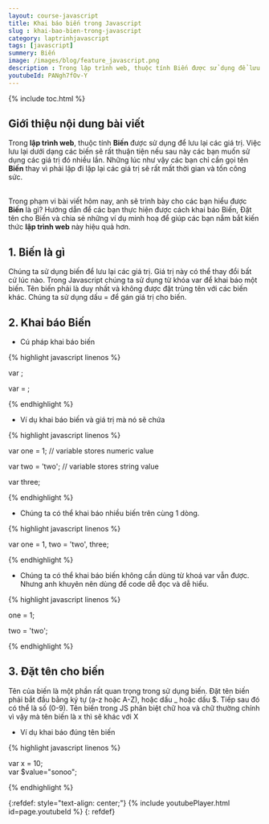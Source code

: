 ```yaml
---
layout: course-javascript
title: Khai báo biến trong Javascript  
slug : khai-bao-bien-trong-javascript
category: laptrinhjavascript
tags: [javascript]
summery: Biến   
image: /images/blog/feature_javascript.png
description : Trong lập trình web, thuộc tính Biến được sử dụng để lưu lại các giá trị. Việc lưu lại dưới dạng các biến sẽ rất thuận tiện nếu sau này các bạn muốn sử dụng các giá trị đó nhiều lần. Những chia sẻ dưới đây sẽ trình bày cho các bạn hiểu được Biến là gì? Hướng dẫn để các bạn thực hiện được cách khai báo Biến, đặt tên cho Biến và chia sẻ những ví dụ minh hoạ để giúp các bạn nắm bắt kiến thức lập trình web này hiệu quả hơn.
youtubeId: PANgh7fOv-Y
---
```


{% include toc.html %}

## **Giới thiệu nội dung bài viết**

Trong <b>lập trình web</b>, thuộc tính <b>Biến</b> được sử dụng để lưu lại các giá trị. Việc lưu lại dưới dạng các biến sẽ rất thuận tiện nếu sau này các bạn muốn sử dụng các giá trị đó nhiều lần. Những lúc như vậy các bạn chỉ cần gọi tên <b>Biến</b> thay vì phải lặp đi lặp lại các giá trị sẽ rất mất thời gian và tốn công sức.

<br>
Trong phạm vi bài viết hôm nay, anh sẽ trình bày cho các bạn hiểu được <b>Biến</b> là gì? Hướng dẫn để các bạn thực hiện được cách khai báo Biến, Đặt tên cho Biến và chia sẻ những ví dụ minh hoạ để giúp các bạn nắm bắt kiến thức <b>lập trình web</b> này hiệu quả hơn.  


## **1. Biến là gì**

Chúng ta sử dụng biến để lưu lại các giá trị. Giá trị này có thể thay đổi bất cứ lúc nào. Trong Javascript chúng ta sử dụng từ khóa var để khai báo một biến. Tên biến phải là duy nhất và không được đặt trùng tên với các biến khác. Chúng ta sử dụng dấu = để gán giá trị cho biến.

## **2. Khai báo Biến**

- Cú pháp khai báo biến

{% highlight javascript  linenos %}

var <variable-name>;

var <variable-name> = <value>;


{% endhighlight %}

- Ví dụ khai báo biến và giá trị mà nó sẽ chứa

{% highlight javascript  linenos %}

var one = 1; // variable stores numeric value

var two = 'two';  // variable stores string value

var three;

{% endhighlight %}

- Chúng ta có thể khai báo nhiều biến trên cùng 1 dòng.

{% highlight javascript  linenos %}

var one = 1, two = 'two', three;

{% endhighlight %}

- Chúng ta có thể khai báo biến không cần dùng từ khoá var vẫn được. Nhưng anh khuyên nên dùng để code dễ đọc và dễ hiểu.

{% highlight javascript  linenos %}

one = 1;

two = 'two';

{% endhighlight %}

## **3. Đặt tên cho biến**

Tên của biến là một phần rất quan trọng trong sử dụng biến. Đặt tên biến phải bắt đầu bằng ký tự (a-z hoặc A-Z), hoặc dấu _ hoặc dấu $. Tiếp sau đó có thể là số (0-9). Tên biến trong JS phân biệt chữ hoa và chữ thường chính vì vậy mà tên biến là x thì sẽ khác với X

- Ví dụ khai báo đúng tên biến

{% highlight javascript  linenos %}

var x = 10;  
var $value="sonoo";  

{% endhighlight %}


{:refdef: style="text-align: center;"}
{% include youtubePlayer.html id=page.youtubeId %}
{: refdef}















